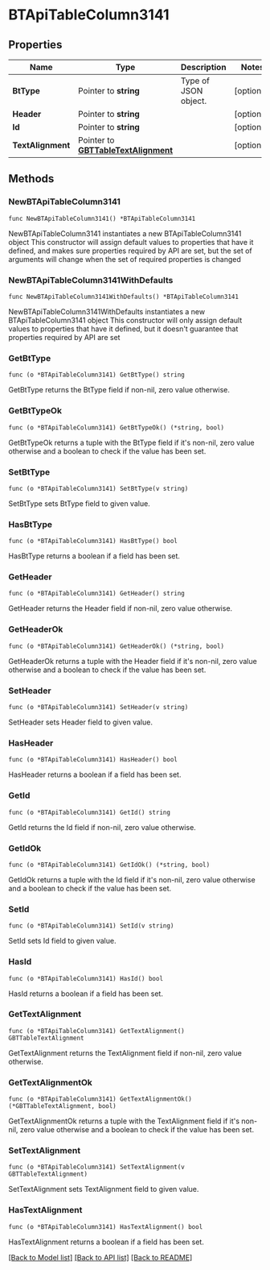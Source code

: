 # BTApiTableColumn3141

## Properties

Name | Type | Description | Notes
------------ | ------------- | ------------- | -------------
**BtType** | Pointer to **string** | Type of JSON object. | [optional] 
**Header** | Pointer to **string** |  | [optional] 
**Id** | Pointer to **string** |  | [optional] 
**TextAlignment** | Pointer to [**GBTTableTextAlignment**](GBTTableTextAlignment.md) |  | [optional] 

## Methods

### NewBTApiTableColumn3141

`func NewBTApiTableColumn3141() *BTApiTableColumn3141`

NewBTApiTableColumn3141 instantiates a new BTApiTableColumn3141 object
This constructor will assign default values to properties that have it defined,
and makes sure properties required by API are set, but the set of arguments
will change when the set of required properties is changed

### NewBTApiTableColumn3141WithDefaults

`func NewBTApiTableColumn3141WithDefaults() *BTApiTableColumn3141`

NewBTApiTableColumn3141WithDefaults instantiates a new BTApiTableColumn3141 object
This constructor will only assign default values to properties that have it defined,
but it doesn't guarantee that properties required by API are set

### GetBtType

`func (o *BTApiTableColumn3141) GetBtType() string`

GetBtType returns the BtType field if non-nil, zero value otherwise.

### GetBtTypeOk

`func (o *BTApiTableColumn3141) GetBtTypeOk() (*string, bool)`

GetBtTypeOk returns a tuple with the BtType field if it's non-nil, zero value otherwise
and a boolean to check if the value has been set.

### SetBtType

`func (o *BTApiTableColumn3141) SetBtType(v string)`

SetBtType sets BtType field to given value.

### HasBtType

`func (o *BTApiTableColumn3141) HasBtType() bool`

HasBtType returns a boolean if a field has been set.

### GetHeader

`func (o *BTApiTableColumn3141) GetHeader() string`

GetHeader returns the Header field if non-nil, zero value otherwise.

### GetHeaderOk

`func (o *BTApiTableColumn3141) GetHeaderOk() (*string, bool)`

GetHeaderOk returns a tuple with the Header field if it's non-nil, zero value otherwise
and a boolean to check if the value has been set.

### SetHeader

`func (o *BTApiTableColumn3141) SetHeader(v string)`

SetHeader sets Header field to given value.

### HasHeader

`func (o *BTApiTableColumn3141) HasHeader() bool`

HasHeader returns a boolean if a field has been set.

### GetId

`func (o *BTApiTableColumn3141) GetId() string`

GetId returns the Id field if non-nil, zero value otherwise.

### GetIdOk

`func (o *BTApiTableColumn3141) GetIdOk() (*string, bool)`

GetIdOk returns a tuple with the Id field if it's non-nil, zero value otherwise
and a boolean to check if the value has been set.

### SetId

`func (o *BTApiTableColumn3141) SetId(v string)`

SetId sets Id field to given value.

### HasId

`func (o *BTApiTableColumn3141) HasId() bool`

HasId returns a boolean if a field has been set.

### GetTextAlignment

`func (o *BTApiTableColumn3141) GetTextAlignment() GBTTableTextAlignment`

GetTextAlignment returns the TextAlignment field if non-nil, zero value otherwise.

### GetTextAlignmentOk

`func (o *BTApiTableColumn3141) GetTextAlignmentOk() (*GBTTableTextAlignment, bool)`

GetTextAlignmentOk returns a tuple with the TextAlignment field if it's non-nil, zero value otherwise
and a boolean to check if the value has been set.

### SetTextAlignment

`func (o *BTApiTableColumn3141) SetTextAlignment(v GBTTableTextAlignment)`

SetTextAlignment sets TextAlignment field to given value.

### HasTextAlignment

`func (o *BTApiTableColumn3141) HasTextAlignment() bool`

HasTextAlignment returns a boolean if a field has been set.


[[Back to Model list]](../README.md#documentation-for-models) [[Back to API list]](../README.md#documentation-for-api-endpoints) [[Back to README]](../README.md)


